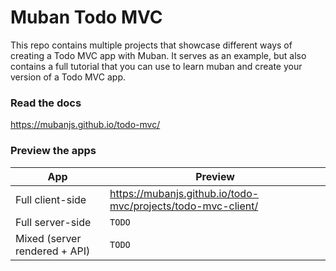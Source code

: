 # Muban Todo MVC

This repo contains multiple projects that showcase different ways of creating a Todo MVC app 
with Muban. It serves as an example, but also contains a full tutorial that you can use to learn 
muban and create your version of a Todo MVC app.

### Read the docs
https://mubanjs.github.io/todo-mvc/

### Preview the apps

| App                           | Preview                                                      |
|-------------------------------|--------------------------------------------------------------|
| Full client-side              | https://mubanjs.github.io/todo-mvc/projects/todo-mvc-client/ |
| Full server-side              | `TODO`                                                       |
| Mixed (server rendered + API) | `TODO`                                                       |

